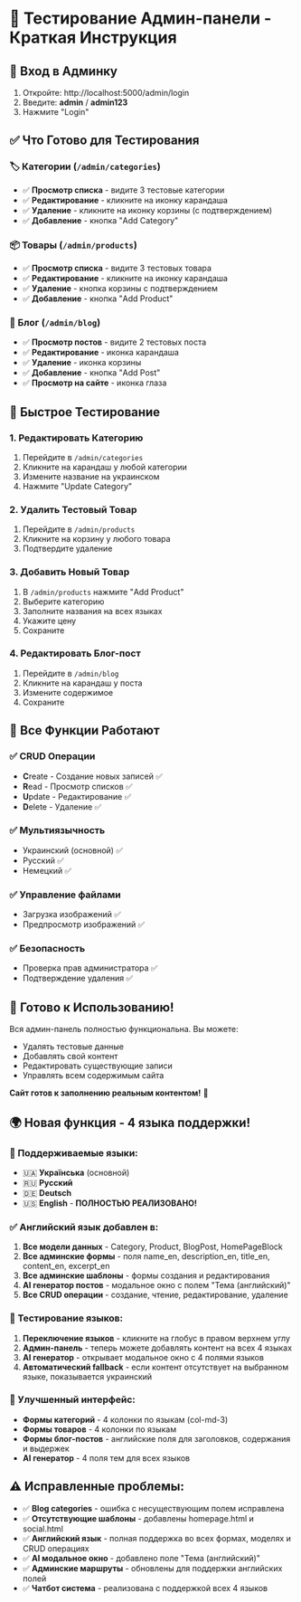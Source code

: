 # 🚀 Тестирование Админ-панели - Краткая Инструкция

## 🔐 Вход в Админку
1. Откройте: http://localhost:5000/admin/login
2. Введите: **admin** / **admin123**
3. Нажмите "Login"

## ✅ Что Готово для Тестирования

### 🏷️ Категории (`/admin/categories`)
- ✅ **Просмотр списка** - видите 3 тестовые категории
- ✅ **Редактирование** - кликните на иконку карандаша
- ✅ **Удаление** - кликните на иконку корзины (с подтверждением)
- ✅ **Добавление** - кнопка "Add Category"

### 📦 Товары (`/admin/products`)
- ✅ **Просмотр списка** - видите 3 тестовых товара
- ✅ **Редактирование** - кликните на иконку карандаша
- ✅ **Удаление** - кнопка корзины с подтверждением
- ✅ **Добавление** - кнопка "Add Product"

### 📝 Блог (`/admin/blog`)
- ✅ **Просмотр постов** - видите 2 тестовых поста
- ✅ **Редактирование** - иконка карандаша
- ✅ **Удаление** - иконка корзины
- ✅ **Добавление** - кнопка "Add Post"
- ✅ **Просмотр на сайте** - иконка глаза

## 🧪 Быстрое Тестирование

### 1. Редактировать Категорию
1. Перейдите в `/admin/categories`
2. Кликните на карандаш у любой категории
3. Измените название на украинском
4. Нажмите "Update Category"

### 2. Удалить Тестовый Товар
1. Перейдите в `/admin/products`
2. Кликните на корзину у любого товара
3. Подтвердите удаление

### 3. Добавить Новый Товар
1. В `/admin/products` нажмите "Add Product"
2. Выберите категорию
3. Заполните названия на всех языках
4. Укажите цену
5. Сохраните

### 4. Редактировать Блог-пост
1. Перейдите в `/admin/blog`
2. Кликните на карандаш у поста
3. Измените содержимое
4. Сохраните

## 🎯 Все Функции Работают

### ✅ CRUD Операции
- **C**reate - Создание новых записей ✅
- **R**ead - Просмотр списков ✅
- **U**pdate - Редактирование ✅
- **D**elete - Удаление ✅

### ✅ Мультиязычность
- Украинский (основной) ✅
- Русский ✅
- Немецкий ✅

### ✅ Управление файлами
- Загрузка изображений ✅
- Предпросмотр изображений ✅

### ✅ Безопасность
- Проверка прав администратора ✅
- Подтверждение удаления ✅

## 🎉 Готово к Использованию!

Вся админ-панель полностью функциональна. Вы можете:
- Удалять тестовые данные
- Добавлять свой контент
- Редактировать существующие записи
- Управлять всем содержимым сайта

**Сайт готов к заполнению реальным контентом!** 🚀

## 🌍 Новая функция - 4 языка поддержки!

### 🎯 Поддерживаемые языки:
- 🇺🇦 **Українська** (основной)
- 🇷🇺 **Русский** 
- 🇩🇪 **Deutsch**
- 🇺🇸 **English** - **ПОЛНОСТЬЮ РЕАЛИЗОВАНО!**

### ✅ Английский язык добавлен в:
1. **Все модели данных** - Category, Product, BlogPost, HomePageBlock
2. **Все админские формы** - поля name_en, description_en, title_en, content_en, excerpt_en
3. **Все админские шаблоны** - формы создания и редактирования
4. **AI генератор постов** - модальное окно с полем "Тема (английский)"
5. **Все CRUD операции** - создание, чтение, редактирование, удаление

### 🧪 Тестирование языков:
1. **Переключение языков** - кликните на глобус в правом верхнем углу
2. **Админ-панель** - теперь можете добавлять контент на всех 4 языках
3. **AI генератор** - открывает модальное окно с 4 полями языков
4. **Автоматический fallback** - если контент отсутствует на выбранном языке, показывается украинский

### 🎨 Улучшенный интерфейс:
- **Формы категорий** - 4 колонки по языкам (col-md-3)
- **Формы товаров** - 4 колонки по языкам  
- **Формы блог-постов** - английские поля для заголовков, содержания и выдержек
- **AI генератор** - 4 поля тем для всех языков

## ⚠️ Исправленные проблемы:
- ✅ **Blog categories** - ошибка с несуществующим полем исправлена
- ✅ **Отсутствующие шаблоны** - добавлены homepage.html и social.html
- ✅ **Английский язык** - полная поддержка во всех формах, моделях и CRUD операциях
- ✅ **AI модальное окно** - добавлено поле "Тема (английский)"
- ✅ **Админские маршруты** - обновлены для поддержки английских полей
- ✅ **Чатбот система** - реализована с поддержкой всех 4 языков
